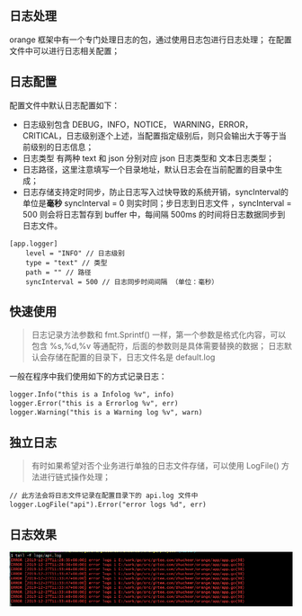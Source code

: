 ## 日志处理
orange 框架中有一个专门处理日志的包，通过使用日志包进行日志处理；
在配置文件中可以进行日志相关配置；

## 日志配置
配置文件中默认日志配置如下：
- 日志级别包含  DEBUG，INFO，NOTICE， WARNING，ERROR， CRITICAL，日志级别逐个上述，当配置指定级别后，则只会输出大于等于当前级别的日志信息；
- 日志类型 有两种 text 和 json 分别对应 json 日志类型和 文本日志类型；
- 日志路径，这里注意填写一个目录地址，默认日志会在当前配置的目录中生成；
- 日志存储支持定时同步，防止日志写入过快导致的系统开销，syncInterval的单位是**毫秒** syncInterval = 0 则实时同；步日志到日志文件 ，syncInterval = 500 则会将日志暂存到 buffer 中，每间隔 500ms 的时间将日志数据同步到日志文件。


```
[app.logger]
    level = "INFO" // 日志级别
    type = "text" // 类型 
    path = "" // 路径
    syncInterval = 500 // 日志同步时间间隔 （单位：毫秒）

```

## 快速使用
> 日志记录方法参数和 fmt.Sprintf() 一样，第一个参数是格式化内容，可以包含 %s,%d,%v 等通配符，后面的参数则是具体需要替换的数据；
> 日志默认会存储在配置的目录下，日志文件名是 default.log

一般在程序中我们使用如下的方式记录日志：
~~~
logger.Info("this is a Infolog %v", info)
logger.Error("this is a Errorlog %v", err)
logger.Warning("this is a Warning log %v", warn)
~~~

## 独立日志
> 有时如果希望对否个业务进行单独的日志文件存储，可以使用 LogFile() 方法进行链式操作处理；
~~~
// 此方法会将日志文件记录在配置目录下的 api.log 文件中
logger.LogFile("api").Error("error logs %d", err)
~~~


## 日志效果

![](../images/110.png)


